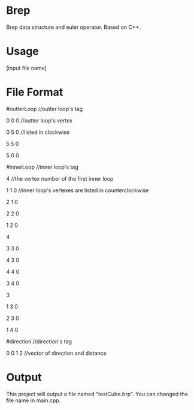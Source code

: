 # Brep
Brep data structure and euler operator. Based on C++.

# Usage
[input file name]

# File Format
  #outterLoop   //outter loop's tag

  0 0 0         //outter loop's vertex

  0 5 0         //listed in clockwise

  5 5 0

  5 0 0

  #innerLoop    //inner loop's tag 

  4             //the vertex number of the first inner loop

  1 1 0         //inner loop's vertexes are listed in counterclockwise

  2 1 0

  2 2 0

  1 2 0

  4

  3 3 0

  4 3 0

  4 4 0

  3 4 0

  3

  1 3 0

  2 3 0

  1 4 0

  #direction    //direction's tag

  0 0 1 2       //vector of direction and distance

# Output
This project will output a file named "testCube.brp". You can changed the file name in main.cpp.
